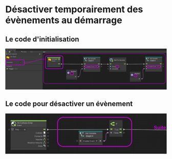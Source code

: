 # Désactiver temporairement des évènements au démarrage

## Le code d'initialisation

![](./demarrage_desactiver.svg)

## Le code pour désactiver un évènement

![](./desactiver_evenement.svg)